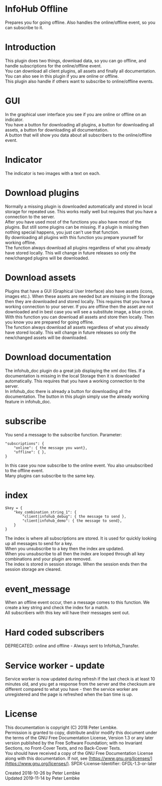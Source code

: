 # InfoHub Offline

Prepares you for going offline. Also handles the online/offline event, so you can subscribe to it.

# Introduction

This plugin does two things, download data, so you can go offline, and handle subscriptions for the online/offline
event.  
You can download all client plugins, all assets and finally all documentation.  
You can also see in this plugin if you are online or offline.  
This plugin also handle if others want to subscribe to online/offline events.

# GUI

In the graphical user interface you see if you are online or offline on an indicator.  
You have a button for downloading all plugins, a button for downloading all assets, a button for downloading all
documentation.  
A button that will show you data about all subscribers to the online/offline event.

# Indicator

The indicator is two images with a text on each.

# Download plugins

Normally a missing plugin is downloaded automatically and stored in local storage for repeated use. This works really
well but requires that you have a connection to the server.  
After you have used most of the functions you also have most of the plugins. But still some plugins can be missing. If a
plugin is missing then nothing special happens, you just can't use that function.  
By downloading all plugins with this function you prepare yourself for working offline.  
The function always download all plugins regardless of what you already have stored locally. This will change in future
releases so only the new/changed plugins will be downloaded.

# Download assets

Plugins that have a GUI (Graphical User Interface) also have assets (icons, images etc.). When these assets are needed
but are missing in the Storage then they are downloaded and stored locally. This requires that you have a working
connection to your server. If you are offline then the asset are not downloaded and in best case you will see a
substitute image, a blue circle.  
With this function you can download all assets and store then locally. Then you know you are prepared for going
offline.  
The function always download all assets regardless of what you already have stored locally. This will change in future
releases so only the new/changed assets will be downloaded.

# Download documentation

The infohub_doc plugin do a great job displaying the xml doc files. If a documentation is missing in the local Storage
then it is downloaded automatically. This requires that you have a working connection to the server.  
In infohub_doc there is already a button for downloading all the documentation. The button in this plugin simply use the
already working feature in infohub_doc.

# subscribe

You send a message to the subscribe function. Parameter:

```
"subscriptions": {
    "online": { the message you want},
    "offline": { },
}
```

In this case you now subscribe to the online event. You also unsubscribed to the offline event.  
Many plugins can subscribe to the same key.

# index

```
$key = {
    "key_combination_string_1": {
        "client|infohub_debug": { the message to send },
        "client|infohub_demo": { the message to send},
    }
}
```

The index is where all subscriptions are stored. It is used for quickly looking up all messages to send for a key.  
When you unsubscribe to a key then the index are updated.  
When you unsubscribe to all then the index are looped through all key combinations and your plugin are removed.  
The index is stored in session storage. When the session ends then the session storage are cleared.

# event_message

When an offline event occur, then a message comes to this function. We create a key string and check the index for a
match.  
All subscribers with this key will have their messages sent out.

# Hard coded subscribers

DEPRECATED: online and offline - Always sent to InfoHub_Transfer.

# Service worker - update

Service worker is now updated during refresh if the last check is at least 10 minutes old, and you get a response from
the server and the checksum are different compared to what you have - then the service worker are unregistered and the
page is refreshed when the ban time is up.

# License

This documentation is copyright (C) 2018 Peter Lembke.  
Permission is granted to copy, distribute and/or modify this document under the terms of the GNU Free Documentation
License, Version 1.3 or any later version published by the Free Software Foundation; with no Invariant Sections, no
Front-Cover Texts, and no Back-Cover Texts.  
You should have received a copy of the GNU Free Documentation License along with this documentation. If not,
see [https://www.gnu.org/licenses/](https://www.gnu.org/licenses/). SPDX-License-Identifier: GFDL-1.3-or-later

Created 2018-10-26 by Peter Lembke  
Updated 2019-11-14 by Peter Lembke  
